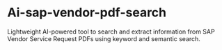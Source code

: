 # Ai-sap-vendor-pdf-search
Lightweight AI-powered tool to search and extract information from SAP Vendor Service Request PDFs using keyword and semantic search.

